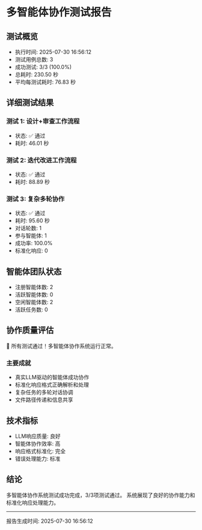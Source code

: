 # 多智能体协作测试报告

## 测试概览
- 执行时间: 2025-07-30 16:56:12
- 测试用例总数: 3
- 成功测试: 3/3 (100.0%)
- 总耗时: 230.50 秒
- 平均每测试耗时: 76.83 秒

## 详细测试结果

### 测试 1: 设计+审查工作流程
- 状态: ✅ 通过
- 耗时: 46.01 秒

### 测试 2: 迭代改进工作流程
- 状态: ✅ 通过
- 耗时: 88.89 秒

### 测试 3: 复杂多轮协作
- 状态: ✅ 通过
- 耗时: 95.60 秒
- 对话轮数: 1
- 参与智能体: 1
- 成功率: 100.0%
- 标准化响应: 0

## 智能体团队状态
- 注册智能体数: 2
- 活跃智能体数: 0
- 空闲智能体数: 2
- 活跃任务数: 0

## 协作质量评估
🎉 所有测试通过！多智能体协作系统运行正常。

### 主要成就
- 真实LLM驱动的智能体成功协作
- 标准化响应格式正确解析和处理
- 复杂任务的多轮对话协调
- 文件路径传递和信息共享

## 技术指标
- LLM响应质量: 良好
- 智能体协作效率: 高
- 响应格式标准化: 完全
- 错误处理能力: 标准

## 结论
多智能体协作系统测试成功完成，3/3项测试通过。
系统展现了良好的协作能力和标准化响应处理能力。

---
报告生成时间: 2025-07-30 16:56:12
